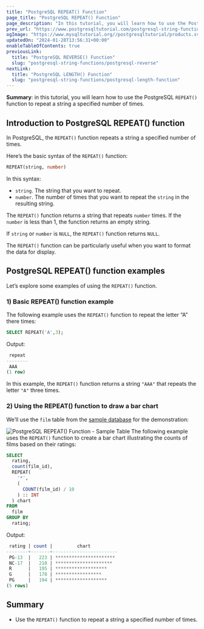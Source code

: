 ```yaml
---
title: "PostgreSQL REPEAT() Function"
page_title: "PostgreSQL REPEAT() Function"
page_description: "In this tutorial, you will learn how to use the PostgreSQL REPEAT() function to repeat a string a specified number of times."
prev_url: "https://www.postgresqltutorial.com/postgresql-string-functions/postgresql-repeat/"
ogImage: "https://www.mysqltutorial.org//postgresqltutorial/products.svg"
updatedOn: "2024-01-28T13:56:31+00:00"
enableTableOfContents: true
previousLink: 
  title: "PostgreSQL REVERSE() Function"
  slug: "postgresql-string-functions/postgresql-reverse"
nextLink: 
  title: "PostgreSQL LENGTH() Function"
  slug: "postgresql-string-functions/postgresql-length-function"
---
```





**Summary**: in this tutorial, you will learn how to use the PostgreSQL `REPEAT()` function to repeat a string a specified number of times.


## Introduction to PostgreSQL REPEAT() function

In PostgreSQL, the `REPEAT()` function repeats a string a specified number of times.

Here’s the basic syntax of the `REPEAT()` function:


```sql
REPEAT(string, number)
```
In this syntax:

* `string`. The string that you want to repeat.
* `number`. The number of times that you want to repeat the `string` in the resulting string.

The `REPEAT()` function returns a string that repeats `number` times. If the `number` is less than 1, the function returns an empty string.

If `string` or `number` is `NULL`, the `REPEAT()` function returns `NULL`.

The `REPEAT()` function can be particularly useful when you want to format the data for display.


## PostgreSQL REPEAT() function examples

Let’s explore some examples of using the `REPEAT()` function.


### 1\) Basic REPEAT() function example

The following example uses the `REPEAT()` function to repeat the letter “A” there times:


```sql
SELECT REPEAT('A',3);
```
Output:


```sql
 repeat
--------
 AAA
(1 row)
```
In this example, the `REPEAT()` function returns a string `"AAA"` that repeats the letter `"A"` three times.


### 2\) Using the REPEAT() function to draw a bar chart

We’ll use the `film` table from the [sample database](../postgresql-getting-started/postgresql-sample-database) for the demonstration:


![PostgreSQL REPEAT() Function - Sample Table](https://www.mysqltutorial.org//postgresqltutorial/products.svg)
The following example uses the `REPEAT()` function to create a bar chart illustrating the counts of films based on their ratings:


```sql
SELECT 
  rating, 
  count(film_id), 
  REPEAT(
    '*', 
    (
      COUNT(film_id) / 10
    ) :: INT
  ) chart
FROM 
  film 
GROUP BY 
  rating;
```
Output:


```sql
 rating | count |         chart
--------+-------+------------------------
 PG-13  |   223 | **********************
 NC-17  |   210 | *********************
 R      |   195 | *******************
 G      |   178 | *****************
 PG     |   194 | *******************
(5 rows)
```

## Summary

* Use the `REPEAT()` function to repeat a string a specified number of times.

